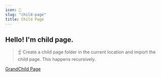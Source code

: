 ```yaml
---
icon: 🧒
slug: "child-page"
title: Child Page
---
```


## Hello! I'm child page.

> ☝ Create a child page folder in the current location and import the child page. This happens recursively.

[GrandChild Page](grandchild-page/index.md)
